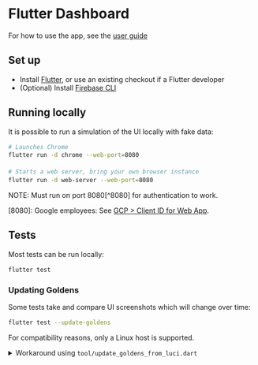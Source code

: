 # Flutter Dashboard

For how to use the app, see the [user guide](USER_GUIDE.md)

## Set up

- Install [Flutter](https://docs.flutter.dev/get-started/install), or use an existing checkout if a Flutter developer
- (Optional) Install [Firebase CLI](https://firebase.google.com/docs/flutter/setup)

## Running locally

It is possible to run a simulation of the UI locally with fake data:

```sh
# Launches Chrome
flutter run -d chrome --web-port=8080

# Starts a web server, bring your own browser instance
flutter run -d web-server --web-port=8080
```

NOTE: Must run on port 8080[^8080] for authentication to work.

[8080]: Google employees: See [GCP > Client ID for Web App](https://console.cloud.google.com/auth/clients/308150028417-vlj9mqlm3gk1d03fb0efif1fu5nagdtt.apps.googleusercontent.com?e=-13802955&invt=AbvvHw&mods=logs_tg_prod&project=flutter-dashboard).

## Tests

Most tests can be run locally:

```sh
flutter test
```

### Updating Goldens

Some tests take and compare UI screenshots which will change over time:

```sh
flutter test --update-goldens
```

For compatibility reasons, only a Linux host is supported.

<details>

<summary>Workaround using <code>tool/update_goldens_from_luci.dart</code></summary>
As a workaround, you can download the latest images from a failing presubmit run on Cocoon's CI
which involes a few manual steps (but is way faster than getting another PC):

1. Open the failing pull request
1. Click on "Linux Cocoon" in failing checks

   ![1 failing check, Linux Cocoon](./tool/luci-failing-check.png)

1. Find and click on `stdout` under the `dashboard` step

   ![dashoard > stdout](./tool/dashboard-stdout.png)

1. Run the following command with a link to the stdout URL:

   ```sh
   $ dart run tool/update_goldens_from_luci.dart "<url ending in /stdout>"

   Wrote 36825 bytes to goldens/build_dashboard.defaultPropertySheet.dark.png.
   Wrote 38556 bytes to goldens/build_dashboard.defaultPropertySheet.png.
   Wrote 24715 bytes to widgets/goldens/task_grid_test.dev.origin.png.
   ```

</details>
